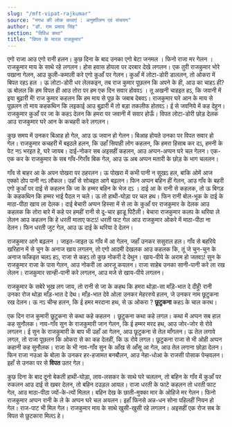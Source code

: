 ```yaml
---
slug: "/mft-vipat-rajkumar"
source: "मगध की लोक कथाएं : अनुशाीलन एवं संचयन"
author: "डॉ. राम प्रसाद सिंह"
section: "विविध कथा"
title: "विपत के मारल राजकुमार"
---
```

एगो राजा आउ एगो रानी हलन। कुछ दिना के बाद उनका एगो बेटा जनमल । फिनो राजा मर गेलन । राजकुमार माय के साथे रहे लगलन। होस हवास होयला पर दरबार देखे लगलन। एक तुरी राजकुमार भोरे पखाना गेलन, आउ कुली-कमाली करे एगो कुआँ पर गेलन। कुआँ में लोटा-डोरी डाललन, तो ओकरा में बिपत रहऽ हल । ऊ लोटा-डोरी धर लेलकइन, तब राज कुमार पूछलन कि अपने के ही, आउ का चाहऽ ही? ऊ बोलल कि हम विपत ही आउ तोरा पर हम एक दिन सवार होववऽ । तू अखनी चाहइत हऽ, कि जवानी में इया बुढ़ारी में! राज कुमार कहलन कि हम माय से पूछ के जबाब देबवऽ। राजकुमार घरे आन के माय से पूछलन तो माय कहकथिन कि लइकाई आउ बुढ़ारी में तो बड़ा तकलीफ होतवऽ। ई से जवनिये में कह देहुन। राजकुमार कुआँ पर जा के कहऽ देलन कि हमरा पर जवानी में सवार होऊँ। विपत लोटा-डोरी छोड़ देलक आउ राजकुमार घरे आन के कचहरी करे लगलन।

कुछ समय में उनकर बिआह हो गेल, आउ ऊ जवान हो गेलन। बिआह होयते उनका पर विपत सवार हो गेल। राजकुमार कचहरी में बइठले हलन, कि उहाँ सिपाही लोग कहलन, कि हमरा हिसाब कर दऽ, हमनी के पेट नऽ भरइत हे, घरे जायब। दाई-नोकर सब अइसहीं कहलन, आउ अप्पन-अप्पन घरे चल गेलन। एक-एक कर के राजकुमार के सब गाँव-गिराँव बिक गेल, आउ ऊ अब अप्पन मतारी के छोड़ के भाग चललन। 

गाँव से बाहर आ के अपन पोखरा पर ठहरलन। ऊ पोखरा में कभी पानी न सूखऽ हल, बाकि ओमें आज एक्को ठोप पानी नऽ लौकल। उहाँ से सोचइत आगे बढ़लन। फिन अप्पन बहिन हीं गेलन, आउ गाँव के बहरी एगो कुआँ पर दाई से कहलन कि जा के हम्मर बहिन के भेज दऽ । दाई आ के रानी से कहलक, तो ऊ बिगड़ के कहकथिन कि हम्मर भाई पैदल न चले। ऊ तो हाथी-घोड़ा पर चल हथ। फिन रानी बोल-भूक के दाई के माठा-पीठा खाय ला देलक। दाई बेचारी अप्पन हिस्सा में से ला के कुआँ पर राजकुमार के देलक आउ कहलक कि तोरा बारे में कहे पर हमहीं रानी से दू-चार झाडू पिटैली। बेचारा राजकुमार कलप के थरिया ले लेलन आउ कहलन कि हे धरती माताए फटऽ! धरती फट गेल आउ राजकुमार ओकरे में माठा-पीठा ना देलन। फिन धरती जुट गेल, आउ ऊ दाई के थरिया दे देलन।
 
राजकुमार आगे बढ़लन । जाइत-जाइत ऊ गाँव में आ गेलन, जहाँ उनकर ससुराल हल। गाँव से बहरिये खरिहान में से चुन के अनाज खाय लगलन, तो एगो आदमी देखलक आउ कहलक कि, तूं जे चुन-चुन के अनाज फाँकइत चलऽ हऽ, राजा से कहऽ तो कुछ नोकरी दे देथुन। खाय-पीये के अराम हो जतवऽ! सुन के राजकुमार राजा के पास गेलन, आउ नोकरी ला आरजू कयलन। राजा साहेब उनका सानी-पानी करे ला रख लेलन। राजकुमार सान्ही-पानी करे लगलन, आउ मजे से खाय-पीये लगलन।

राजकुमार के सबेरे भूख लग जाय, तो रानी से जा के कहथ कि हमरा थोड़ा-सा माँड़े-भात दे दीहुँ! रानी उनका रोज थोड़ा माँड़-भात दे देथ। माँड़-भात देवे ओला उनकर मेहररुये हलन, जे उनकर नाम छूटुकना रख देलन। ऊ नऽ चीन्ह हलन, कि ई हमर मरदाना हथ, से ऊ ओकरा ? **छूटुकना** कहऽ के चाल करथ। 

एक दिन राज कुमारी छूटुकना से कथा कहे कहलन । छूटुकना कथा कहे लगल। कथा में अप्पन सब हाल कह सुनौलक। नाव-गाँव सुन के राजकुमारी जान गेलन, कि ई हम्मर मरद हथ, आउ जोर-जोर से रोवे लगलन। ई सुन के राजकुमारी के बाप भी उहाँ आ गेलन, आउ छूटुकना से तेल माँगलन। ऊ तेल लगावे लगल, तो राजा पूछलन कि ओकरा से का कह देलहीं, कि ऊ रोवे लगल। छूटुकना राजा से भी ओही अप्पन कहानी कह सुनौलक। राजा के भी नाव-गाँव सुन के आँख से आँसू आ गेल, आउ तेल लगाना छोड़ा देलन। फिन राजा नउआ के बोला के उनकर हर-हजामत बनबौलन, आउ नेहा-धोआ के राजसी पोसाक पेन्हवलन। इहाँ से उनका पर से **विपत** उतर गेल।
 
कुछ दिना के बाद दूनो बेकती हाथी-घोड़ा, लाव-लसकर के साथे घरे चललन, तो बहिन के गाँव में कुआँ पर रुकलन आउ दाई से खबर देलन, तो बहिन दउड़ल आयल। राजा धरती के फाटे कहलन तो धरती फाट गेल, आउ माठा-पीठा ज्यों-के-त्यों मिलल। बहिन देख के छाती-मुक्का मार के ओहिजे मर गेलन। फिनो राजकुमार अप्पन रानी के ले के अप्पन घरे चल अयलन। इहाँ फिनसे अन्न-धन सोना पहिलहीं नियन हो गेल। राज-पाट भी मिल गेल। राजकुमार माय के साथे खुसी-खुसी रहे लगलन। अइसहीं एक रोज सब के विपत से छुटकारा मिलऽ हे। 